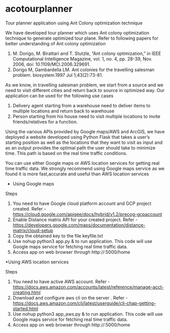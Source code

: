 # acotourplanner
Tour planner application using Ant Colony optimization technique

We have developed tour planner which uses Ant colony optimization technique to generate optimized tour plane.
Refer to following papers for better understanding of Ant colony optimization
1. M. Dorigo, M. Birattari and T. Stutzle, ”Ant colony optimization,” in IEEE Computational Intelligence Magazine, vol. 1, no. 4, pp. 28-39, Nov. 2006,   doi: 10.1109/MCI.2006.329691.
2. Dorigo M, Gambardella LM. Ant colonies for the travelling salesman problem. biosystem.1997 Jul 1;43(2):73-81.

As we know, in travelling salesman problem, we start from a source and we need to visit different cities and return back to source in optimized way. Our application can be used for the following use cases
1. Delivery agent starting from a warehouse need to deliver items to multiple locations and return back to warehouse 
2. Person starting from his house need to visit multiple locations to invite friends/relatives for a function.

Using the various APIs provided by Google maps/AWS and ArcGIS, we have deployed a website developed using Python Flask that takes a user’s starting position as well as the locations that they want to visit as input and as an output provides the optimal path the user should take to minimize time. This path is based on the real time traffic conditions.

You can use either Google maps or AWS location services for getting real time traffic data. We strongly recommend using Google maps service as we found it is more fast,accurate and useful than AWS location services

* Using Google maps

Steps
1. You need to have Google cloud platform account and GCP project created. Refer - https://cloud.google.com/apigee/docs/hybrid/v1.2/precog-gcpaccount
2. Enable Distance matrix API for your created project. Refer - https://developers.google.com/maps/documentation/distance-matrix/cloud-setup
3. Copy the obtained key to the file keyfile.txt
4. Use nohup python3 app.py & to run application. This code will use Google maps service for fetching real time traffic data.
5. Access app on web browser through http://<hostname>:5000/home

 *Using AWS location services

Steps
1. You need to have active AWS account. Refer - https://docs.aws.amazon.com/accounts/latest/reference/manage-acct-creating.html
2. Download and configure aws cli on the server . Refer - https://docs.aws.amazon.com/cli/latest/userguide/cli-chap-getting-started.html
3. Use nohup python3 app_aws.py & to run application. This code will use Google maps service for fetching real time traffic data.
4. Access app on web browser through http://<hostname>:5000/home


